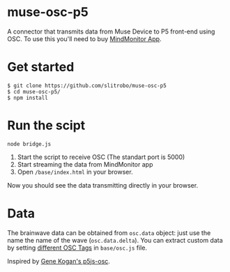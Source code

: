 # muse-osc-p5
A connector that transmits data from Muse Device to P5 front-end using OSC.
To use this you'll need to buy [MindMonitor App](https://mind-monitor.com/).

# Get started

```
$ git clone https://github.com/slitrobo/muse-osc-p5
$ cd muse-osc-p5/
$ npm install
```

# Run the scipt

```
node bridge.js
```

1. Start the script to receive OSC (The standart port is 5000)
2. Start streaming the data from MindMonitor app
3. Open `/base/index.html` in your browser.

Now you should see the data transmitting directly in your browser.


# Data

The brainwave data can be obtained from `osc.data` object: just use the name the name of the wave (`osc.data.delta`).
You can extract custom data by setting [different OSC Tags](https://mind-monitor.com/FAQ.php#oscspec) in `base/osc.js` file.


Inspired by [Gene Kogan's p5js-osc](https://github.com/genekogan/p5js-osc).
